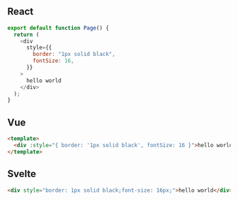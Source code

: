 
## React

```javascript
export default function Page() {
  return (
    <div
      style={{
        border: "1px solid black",
        fontSize: 16,
      }}
    >
      hello world
    </div>
  );
}
```

## Vue

```html
<template>
  <div :style="{ border: '1px solid black', fontSize: 16 }">hello world</div>
</template>
```

## Svelte

```html
<div style="border: 1px solid black;font-size: 16px;">hello world</div>
```
